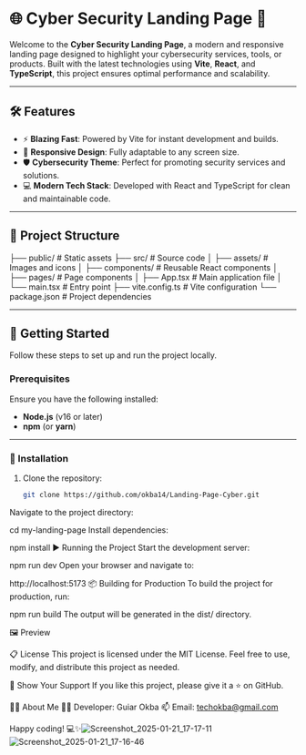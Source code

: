 # 🌐 Cyber Security Landing Page 🚀

Welcome to the **Cyber Security Landing Page**, a modern and responsive landing page designed to highlight your cybersecurity services, tools, or products. Built with the latest technologies using **Vite**, **React**, and **TypeScript**, this project ensures optimal performance and scalability.

---

## 🛠️ Features

- ⚡ **Blazing Fast**: Powered by Vite for instant development and builds.
- 🎨 **Responsive Design**: Fully adaptable to any screen size.
- 🛡️ **Cybersecurity Theme**: Perfect for promoting security services and solutions.
- 💻 **Modern Tech Stack**: Developed with React and TypeScript for clean and maintainable code.

---

## 📂 Project Structure

├── public/ # Static assets ├── src/ # Source code │ ├── assets/ # Images and icons │ ├── components/ # Reusable React components │ ├── pages/ # Page components │ ├── App.tsx # Main application file │ └── main.tsx # Entry point ├── vite.config.ts # Vite configuration └── package.json # Project dependencies

---

## 🚀 Getting Started

Follow these steps to set up and run the project locally.

### Prerequisites

Ensure you have the following installed:
- **Node.js** (v16 or later)
- **npm** (or **yarn**)

---

### 🔧 Installation

1. Clone the repository:
   ```bash
   git clone https://github.com/okba14/Landing-Page-Cyber.git
Navigate to the project directory:

cd my-landing-page
Install dependencies:

npm install
▶️ Running the Project
Start the development server:

npm run dev
Open your browser and navigate to:

http://localhost:5173
📦 Building for Production
To build the project for production, run:


npm run build
The output will be generated in the dist/ directory.

🖼️ Preview

📋 License
This project is licensed under the MIT License. Feel free to use, modify, and distribute this project as needed.

🌟 Show Your Support
If you like this project, please give it a ⭐ on GitHub.


🙋‍♂️ About Me
👨‍💻 Developer: Guiar Okba
📫 Email: techokba@gmail.com

Happy coding! 💻✨![Screenshot_2025-01-21_17-17-11](https://github.com/user-attachments/assets/844e6abb-173a-4b3a-bc26-fde33d59bbd2)
![Screenshot_2025-01-21_17-16-46](https://github.com/user-attachments/assets/2a766583-0fa1-4fe9-afc1-c2dc2676f08b)

